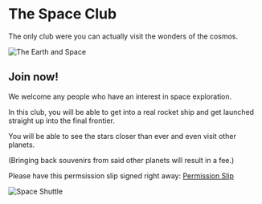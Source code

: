 # The Space Club
The only club were you can actually visit the wonders of the cosmos.

![The Earth and Space](https://cdn.pixabay.com/photo/2016/10/20/18/35/earth-1756274_960_720.jpg) 

## Join now!
We welcome any people who have an interest in space exploration.

In this club, you will be able to get into a real rocket ship and get launched straight up into the final frontier.

You will be able to see the stars closer than ever and even visit other planets.

(Bringing back souvenirs from said other planets will result in a fee.)

Please have this permsission slip signed right away: [Permission Slip](https://ncchildcare.ncdhhs.gov/Portals/0/documents/pdf/F/form4a_rsg.pdf)

![Space Shuttle](https://cdn.pixabay.com/photo/2010/12/05/space-shuttle-992_960_720.jpg)
